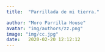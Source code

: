 ```yaml
---
title:  "Parrillada de mi tierra."

author: "Moro Parrilla House"
avatar: "img/authors/zz.png"
image: "img/cc.jpg"
date:   2020-02-20 12:12:12
---
```


